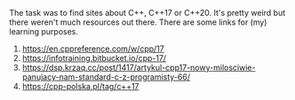 The task was to find sites about C++, C++17 or C++20. It's pretty weird but there weren't much resources out there. There are some links for (my) learning purposes.
1. https://en.cppreference.com/w/cpp/17
2. https://infotraining.bitbucket.io/cpp-17/
3. https://dsp.krzaq.cc/post/1417/artykul-cpp17-nowy-milosciwie-panujacy-nam-standard-c-z-programisty-66/
4. https://cpp-polska.pl/tag/c++17
